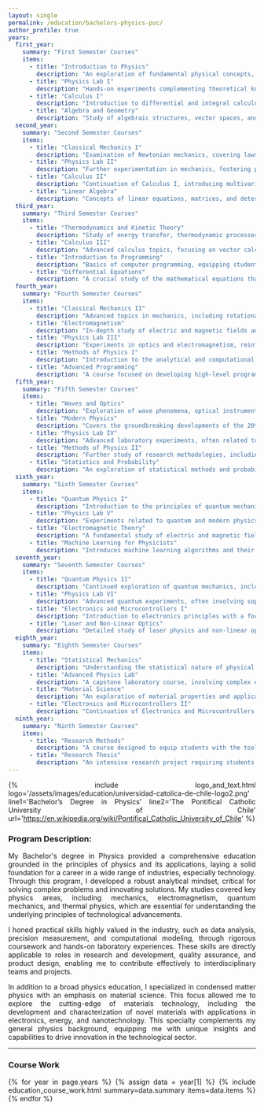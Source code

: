 ```yaml
---
layout: single  
permalink: /education/bachelors-physics-puc/
author_profile: true 
years:
  first_year:
    summary: "First Semester Courses"
    items:
      - title: "Introduction to Physics"
        description: "An exploration of fundamental physical concepts, including motion, energy, and matter, setting the stage for a deeper understanding of the subject."
      - title: "Physics Lab I"
        description: "Hands-on experiments complementing theoretical knowledge, focusing on measurement techniques and data analysis."
      - title: "Calculus I"
        description: "Introduction to differential and integral calculus, emphasizing its application in physical sciences."
      - title: "Algebra and Geometry"
        description: "Study of algebraic structures, vector spaces, and geometric transformations, laying the mathematical groundwork for physics."
  second_year:
    summary: "Second Semester Courses"
    items:
      - title: "Classical Mechanics I"
        description: "Examination of Newtonian mechanics, covering laws of motion and the principles of force, mass, and acceleration."
      - title: "Physics Lab II"
        description: "Further experimentation in mechanics, fostering practical understanding and proficiency in laboratory practices."
      - title: "Calculus II"
        description: "Continuation of Calculus I, introducing multivariable calculus and its use in physics."
      - title: "Linear Algebra"
        description: "Concepts of linear equations, matrices, and determinants, essential for quantum mechanics and other areas of physics."
  third_year:
    summary: "Third Semester Courses"
    items:
      - title: "Thermodynamics and Kinetic Theory"
        description: "Study of energy transfer, thermodynamic processes, and the behavior of gases."
      - title: "Calculus III"
        description: "Advanced calculus topics, focusing on vector calculus and its applications in physics."
      - title: "Introduction to Programming"
        description: "Basics of computer programming, equipping students with computational tools for problem-solving in physics."
      - title: "Differential Equations"
        description: "A crucial study of the mathematical equations that describe the behavior of dynamic systems. This course covers methods for solving first and higher-order differential equations, applications to physical systems, and introduces the Laplace transform."
  fourth_year:
    summary: "Fourth Semester Courses"
    items:
      - title: "Classical Mechanics II"
        description: "Advanced topics in mechanics, including rotational dynamics and conservation laws."
      - title: "Electromagnetism"
        description: "In-depth study of electric and magnetic fields and their interactions with matter."
      - title: "Physics Lab III"
        description: "Experiments in optics and electromagnetism, reinforcing theoretical knowledge with practical application."
      - title: "Methods of Physics I"
        description: "Introduction to the analytical and computational methods used in physics research."
      - title: "Advanced Programming"
        description: "A course focused on developing high-level programming skills used in simulations and analysis of physical systems, covering algorithm optimization and object-oriented programming."
  fifth_year:
    summary: "Fifth Semester Courses"
    items:
      - title: "Waves and Optics"
        description: "Exploration of wave phenomena, optical instruments, and the nature of light."
      - title: "Modern Physics"
        description: "Covers the groundbreaking developments of the 20th century, including special relativity and the early concepts of quantum theory."
      - title: "Physics Lab IV"
        description: "Advanced laboratory experiments, often related to modern physics topics."
      - title: "Methods of Physics II"
        description: "Further study of research methodologies, including statistical analysis and advanced computational techniques."
      - title: "Statistics and Probability"
        description: "An exploration of statistical methods and probability theory essential for analyzing data and modeling uncertainty in physical phenomena."
  sixth_year:
    summary: "Sixth Semester Courses"
    items:
      - title: "Quantum Physics I"
        description: "Introduction to the principles of quantum mechanics, wave functions, and quantum states."
      - title: "Physics Lab V"
        description: "Experiments related to quantum and modern physics, enhancing theoretical understanding with hands-on experience."
      - title: "Electromagnetic Theory"
        description: "A fundamental study of electric and magnetic fields and their interactions, covering Maxwell's equations, wave propagation, and applications in various technologies."
      - title: "Machine Learning for Physicists"
        description: "Introduces machine learning algorithms and their application in data analysis and modeling physical systems, with an emphasis on mathematical understanding and practical utilization."
  seventh_year:
    summary: "Seventh Semester Courses"
    items:
      - title: "Quantum Physics II"
        description: "Continued exploration of quantum mechanics, including more advanced topics and applications."
      - title: "Physics Lab VI"
        description: "Advanced quantum experiments, often involving sophisticated techniques and equipment."
      - title: "Electronics and Microcontrollers I"
        description: "Introduction to electronics principles with a focus on microcontrollers, covering electronic components, circuits, and programming for various devices."
      - title: "Laser and Non-Linear Optics"
        description: "Detailed study of laser physics and non-linear optical systems, including laser operation, applications, and fundamental principles."
  eighth_year:
    summary: "Eighth Semester Courses"
    items:
      - title: "Statistical Mechanics"
        description: "Understanding the statistical nature of physical systems and the laws governing them."
      - title: "Advanced Physics Lab"
        description: "A capstone laboratory course, involving complex experiments and independent projects."
      - title: "Material Science"
        description: "An exploration of material properties and applications, covering material structure, electronic properties, and mechanical behavior."
      - title: "Electronics and Microcontrollers II"
        description: "Continuation of Electronics and Microcontrollers I, covering advanced circuit design and microcontroller functionality, often involving interactive device projects."
  ninth_year:
    summary: "Ninth Semester Courses"
    items:
      - title: "Research Methods"
        description: "A course designed to equip students with the tools necessary for conducting scientific research, covering hypothesis formulation, data collection, analysis, and communication."
      - title: "Research Thesis"
        description: "An intensive research project requiring students to investigate a novel question or problem in physics, resulting in a formal thesis."
---
```

<style>
  li, p {
    text-align: justify;
  }
</style>

{% include logo_and_text.html logo='/assets/images/education/universidad-catolica-de-chile-logo2.png' line1='Bachelor’s Degree in Physics' line2='The Pontifical Catholic University of Chile' url='https://en.wikipedia.org/wiki/Pontifical_Catholic_University_of_Chile' %}


### Program Description:

<p>
My Bachelor's degree in Physics provided a comprehensive education grounded in the principles of physics and its applications, laying a solid foundation for a career in a wide range of industries, especially technology. Through this program, I developed a robust analytical mindset, critical for solving complex problems and innovating solutions. My studies covered key physics areas, including mechanics, electromagnetism, quantum mechanics, and thermal physics, which are essential for understanding the underlying principles of technological advancements.

I honed practical skills highly valued in the industry, such as data analysis, precision measurement, and computational modeling, through rigorous coursework and hands-on laboratory experiences. These skills are directly applicable to roles in research and development, quality assurance, and product design, enabling me to contribute effectively to interdisciplinary teams and projects.

In addition to a broad physics education, I specialized in condensed matter physics with an emphasis on material science. This focus allowed me to explore the cutting-edge of materials technology, including the development and characterization of novel materials with applications in electronics, energy, and nanotechnology. This specialty complements my general physics background, equipping me with unique insights and capabilities to drive innovation in the technological sector.
</p>

---

### Course Work
{% for year in page.years %}
    {% assign data = year[1] %}
    {% include education_course_work.html summary=data.summary items=data.items %}
{% endfor %}